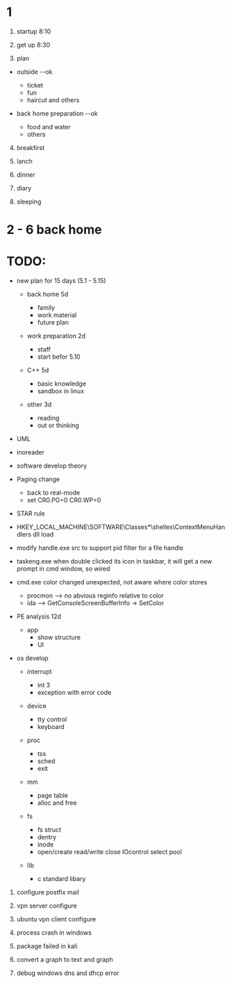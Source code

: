 # 1
1. startup 8:10

2. get up 8:30

3. plan
  - outside --ok
    - ticket
    - fun
    - haircut and others

  - back home preparation --ok
    - food and water
    - others

4. breakfirst

5. lanch

6. dinner

7. diary

8. sleeping

# 2 - 6 back home 

# TODO:
- new plan for 15 days (5.1 - 5.15)
  - back home 5d
    - family 
    - work material
    - future plan

  - work preparation 2d
    - staff 
    - start befor 5.10

  - C++ 5d
    - basic knowledge
    - sandbox in linux

  - other 3d
    - reading
    - out or thinking

- UML

- inoreader

- software develop theory

- Paging change
  - back to real-mode
  - set CR0.PG=0 CR0.WP=0

- STAR rule

- HKEY_LOCAL_MACHINE\SOFTWARE\Classes\*\shellex\ContextMenuHandlers
  dll load

- modify handle.exe src to support pid filter for a file handle

- taskeng.exe
  when double clicked its icon in taskbar, it will get a new prompt in cmd window, so wired

- cmd.exe color changed unexpected, not aware where color stores
  - procmon --> no abvious reginfo relative to color
  - ida --> GetConsoleScreenBufferInfo -> SetColor

- PE analysis 12d
  - app
    - show structure
    - UI

- os develop
  - interrupt
    - int 3 
    - exception with error code

  - device
    - tty control
    - keyboard
    
  - proc
    - tss
    - sched
    - exit

  - mm
    - page table
    - alloc and free

  - fs
    - fs struct
    - dentry
    - inode
    - open/create read/write close IOcontrol select pool

  - lib
    - c standard libary

1. configure postfix mail

2. vpn server configure

3. ubuntu vpn client configure

4. process crash in windows

5. package failed in kali 

6. convert a graph to text and graph

7. debug windows dns and dhcp error